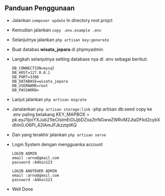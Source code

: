 ## Panduan Penggunaan
- Jalankan `composer update` In directory root projct
- Kemudian jalankan `copy .env.example .env`
- Selanjutnya jalankan `php artisan key:generate`
- Buat databas <b>wisata_jepara</b> di phpmyadmin
- Langkah selanjutnya setting database nya di .env sebagai berikut:
    ```env
    DB_CONNECTION=mysql
    DB_HOST=127.0.0.1
    DB_PORT=3306
    DB_DATABASE=wisata_jepara
    DB_USERNAME=root
    DB_PASSWORD=
    ```
- Lanjut jalankan `php artisan migrate`
- Janalankan `php artisan storage:link`
-php artisan db:seed
 copy ke .env paling belakang KEY_MAPBOX = pk.eyJ1IjoiYXJub21leCIsImEiOiJjbDZxa2trNGwwZWRvM2JtaDFkd2cybXdhIn0.i06PI_42IAmJFJkzztpIKQ

- Dan yang terakhir jalankan `php artisan serve`
- Login System dengan mengguanka account
    ```env
    LOGIN ADMIN
    email :arno@gmail.com
    password :Admin123

    LOGIN ANOTEHER ADMIN
    email :arno@gmail.com
    password :Admin123
    ```
- Well Done

